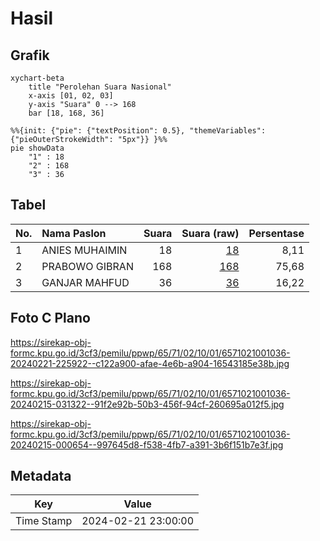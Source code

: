 # Hasil

## Grafik

```mermaid
xychart-beta
    title "Perolehan Suara Nasional"
    x-axis [01, 02, 03]
    y-axis "Suara" 0 --> 168
    bar [18, 168, 36]
```

```mermaid
%%{init: {"pie": {"textPosition": 0.5}, "themeVariables": {"pieOuterStrokeWidth": "5px"}} }%%
pie showData
    "1" : 18
    "2" : 168
    "3" : 36
```

## Tabel

| No. | Nama Paslon    | Suara | Suara (raw) | Persentase |
|:--- |:-------------- | -----:| -----------:| ----------:|
| 1   | ANIES MUHAIMIN | 18    | [18][p-1]   | 8,11       |
| 2   | PRABOWO GIBRAN | 168   | [168][p-2]  | 75,68      |
| 3   | GANJAR MAHFUD  | 36    | [36][p-3]   | 16,22      |


[p-1]: https://github.com/gigit-pemilu/pemilu-2024/blob/main/pilpres/hitung-suara/sub/65-kalimantan-utara/sub/71-kota-tarakan/sub/02-tarakan-tengah/sub/1001-kampung-i-skip/sub/036-tps/sub/paslon-1.txt
[p-2]: https://github.com/gigit-pemilu/pemilu-2024/blob/main/pilpres/hitung-suara/sub/65-kalimantan-utara/sub/71-kota-tarakan/sub/02-tarakan-tengah/sub/1001-kampung-i-skip/sub/036-tps/sub/paslon-2.txt
[p-3]: https://github.com/gigit-pemilu/pemilu-2024/blob/main/pilpres/hitung-suara/sub/65-kalimantan-utara/sub/71-kota-tarakan/sub/02-tarakan-tengah/sub/1001-kampung-i-skip/sub/036-tps/sub/paslon-3.txt

## Foto C Plano

https://sirekap-obj-formc.kpu.go.id/3cf3/pemilu/ppwp/65/71/02/10/01/6571021001036-20240221-225922--c122a900-afae-4e6b-a904-16543185e38b.jpg

https://sirekap-obj-formc.kpu.go.id/3cf3/pemilu/ppwp/65/71/02/10/01/6571021001036-20240215-031322--91f2e92b-50b3-456f-94cf-260695a012f5.jpg

https://sirekap-obj-formc.kpu.go.id/3cf3/pemilu/ppwp/65/71/02/10/01/6571021001036-20240215-000654--997645d8-f538-4fb7-a391-3b6f151b7e3f.jpg


## Metadata

| Key        | Value               |
| ---------- | ------------------- |
| Time Stamp | 2024-02-21 23:00:00 |



